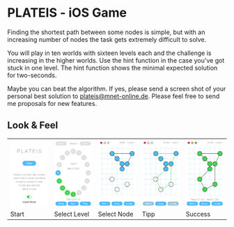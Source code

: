 # PLATEIS - iOS Game 

Finding the shortest path between some nodes is simple, but with an increasing number of nodes the task gets extremely difficult to solve. 

You will play in ten worlds with sixteen levels each and the challenge is increasing in the higher worlds. Use the hint function in the case you've got stuck in one level. The hint function shows the minimal expected solution for two-seconds. 

Maybe you can beat the algorithm. If yes, please send a screen shot of your personal best solution to plateis@mnet-online.de. Please feel free to send me proposals for new features.

## Look & Feel

<table>
  <col width="20%">
  <col width="20%">
  <col width="20%">
  <col width="20%">
  <col width="20%">
  <tr>
    <td><img src="/plateis-screen-01.jpg" alt="test image size"  width="100%"></td>
    <td><img src="/plateis-screen-02.jpg" alt="test image size"  width="100%"></td>
    <td><img src="/plateis-screen-03.jpg" alt="test image size"  width="100%"></td>
    <td><img src="/plateis-screen-04.jpg" alt="test image size"  width="100%"></td>
    <td><img src="/plateis-screen-05.jpg" alt="test image size"  width="100%"></td>
  </tr>
  <tr>
    <td>Start</td>
    <td>Select Level</td>
    <td>Select Node</td>
    <td>Tipp</td>
    <td>Success</td>
  </tr>
</table>

